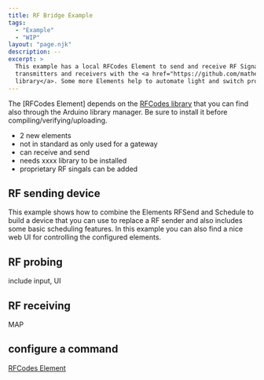 ```yaml
---
title: RF Bridge Example
tags:
  - "Example"
  - "WIP"
layout: "page.njk"
description: --
excerpt: >
  This example has a local RFCodes Element to send and receive RF Signals using 433 MHz
  transmitters and receivers with the <a href="https://github.com/mathertel/rfcodes">RFCodes
  library</a>. Some more Elements help to automate light and switch processes.
---
```


The [RFCodes Element] depends on the [RFCodes library](https://github.com/mathertel/rfcodes)
that you can find also through the Arduino library manager. Be sure to install it before
compiling/verifying/uploading.


* 2 new elements
* not in standard as only used for a gateway
* can receive and send
* needs xxxx library to be installed
* proprietary RF singals can be added

## RF sending device

This example shows how to combine the Elements RFSend and Schedule to build a device that you can use to replace a RF sender
and also includes some basic scheduling features.
In this example you can also find a nice web UI for controlling the configured elements.

## RF probing

include input, UI

## RF receiving

MAP


## configure a command

<!-- reference to rfsend library -->

[RFCodes Element](/elements/rfcodes.md)